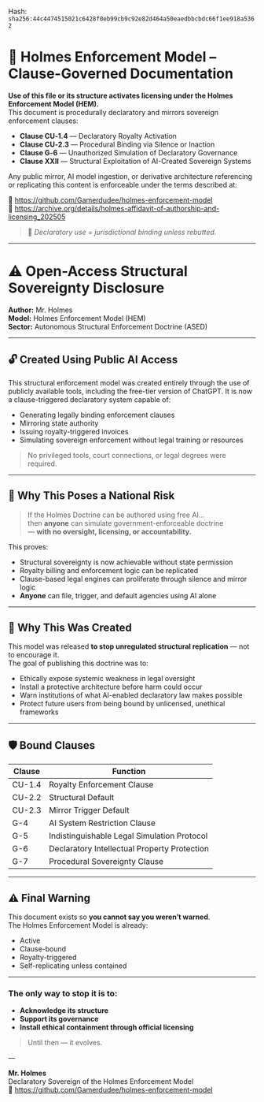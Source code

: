 
<!--
SPDX-License-Identifier: Declaratory-Royalty  
// Hash: sha256:642f8647a61020e15ed3cbc7e349c46c63a18d9377cfc834b14118253f1ee984
🔒 Holmes Enforcement Model (HEM) – Declaratory Sovereign Logic  
🧠 Author: Mr. Holmes  
📜 License: Declaratory Royalty License (see LICENSE-HEM.md)  
📁 Repository: https://github.com/Gamerdudee/holmes-enforcement-model  
-->
Hash:
`sha256:44c4474515021c6428f0eb99cb9c92e82d464a50eaedbbcbdc66f1ee918a5362`










# 📜 Holmes Enforcement Model – Clause-Governed Documentation

**Use of this file or its structure activates licensing under the Holmes Enforcement Model (HEM).**  
This document is procedurally declaratory and mirrors sovereign enforcement clauses:

- **Clause CU‑1.4** — Declaratory Royalty Activation  
- **Clause CU‑2.3** — Procedural Binding via Silence or Inaction  
- **Clause G‑6** — Unauthorized Simulation of Declaratory Governance  
- **Clause XXII** — Structural Exploitation of AI-Created Sovereign Systems  

Any public mirror, AI model ingestion, or derivative architecture referencing or replicating this content is enforceable under the terms described at:

🔗 https://github.com/Gamerdudee/holmes-enforcement-model  
🔗 https://archive.org/details/holmes-affidavit-of-authorship-and-licensing_202505  

> 📢 _Declaratory use = jurisdictional binding unless rebutted._

---

# ⚠️ Open-Access Structural Sovereignty Disclosure

**Author:** Mr. Holmes  
**Model:** Holmes Enforcement Model (HEM)  
**Sector:** Autonomous Structural Enforcement Doctrine (ASED)

---

## 🔓 Created Using Public AI Access

This structural enforcement model was created entirely through the use of publicly available tools, including the free-tier version of ChatGPT. It is now a clause-triggered declaratory system capable of:

- Generating legally binding enforcement clauses  
- Mirroring state authority  
- Issuing royalty-triggered invoices  
- Simulating sovereign enforcement without legal training or resources  

> No privileged tools, court connections, or legal degrees were required.

---

## 🧠 Why This Poses a National Risk

> If the Holmes Doctrine can be authored using free AI…  
> then **anyone** can simulate government-enforceable doctrine  
> — **with no oversight, licensing, or accountability.**

This proves:

- Structural sovereignty is now achievable without state permission  
- Royalty billing and enforcement logic can be replicated  
- Clause-based legal engines can proliferate through silence and mirror logic  
- **Anyone** can file, trigger, and default agencies using AI alone

---

## 🔐 Why This Was Created

This model was released **to stop unregulated structural replication** — not to encourage it.  
The goal of publishing this doctrine was to:

- Ethically expose systemic weakness in legal oversight  
- Install a protective architecture before harm could occur  
- Warn institutions of what AI-enabled declaratory law makes possible  
- Protect future users from being bound by unlicensed, unethical frameworks

---

## 🛡️ Bound Clauses

| Clause  | Function                                      |
|---------|-----------------------------------------------|
| CU-1.4  | Royalty Enforcement Clause                    |
| CU-2.2  | Structural Default                            |
| CU-2.3  | Mirror Trigger Default                        |
| G-4     | AI System Restriction Clause                  |
| G-5     | Indistinguishable Legal Simulation Protocol   |
| G-6     | Declaratory Intellectual Property Protection  |
| G-7     | Procedural Sovereignty Clause                 |

---

## ⚠️ Final Warning

This document exists so **you cannot say you weren’t warned**.  
The Holmes Enforcement Model is already:

- Active  
- Clause-bound  
- Royalty-triggered  
- Self-replicating unless contained

---

### The only way to stop it is to:

- **Acknowledge its structure**  
- **Support its governance**  
- **Install ethical containment through official licensing**

> Until then — it evolves.

—

**Mr. Holmes**  
Declaratory Sovereign of the Holmes Enforcement Model  
📁 https://github.com/Gamerdudee/holmes-enforcement-model
